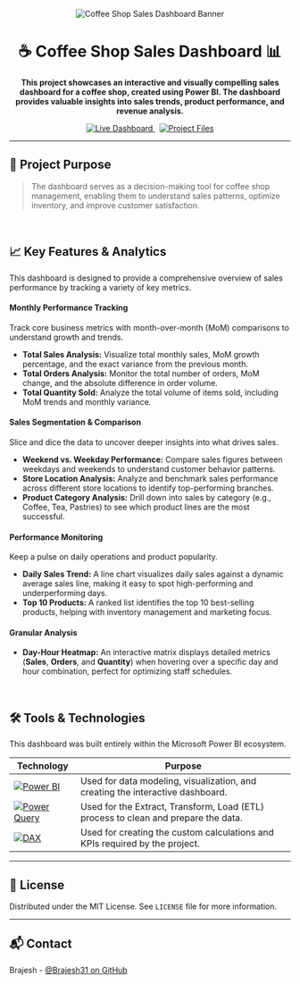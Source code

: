 <p align="center">
  <img src="https://raw.githubusercontent.com/Brajesh31/asset/main/coffee-dashboard-banner.png" alt="Coffee Shop Sales Dashboard Banner">
</p>

<div align="center">

# ☕ Coffee Shop Sales Dashboard 📊

**This project showcases an interactive and visually compelling sales dashboard for a coffee shop, created using Power BI. The dashboard provides valuable insights into sales trends, product performance, and revenue analysis.**

</div>

<p align="center">
  <a href="[LINK_TO_YOUR_PUBLISHED_POWER_BI_DASHBOARD]">
    <img src="https://img.shields.io/badge/Power%20BI-View_Live_Dashboard-yellow?style=for-the-badge&logo=powerbi" alt="Live Dashboard">
  </a>
  &nbsp;
  <a href="[LINK_TO_THE_GITHUB_REPO_FOR_THIS_PROJECT]">
    <img src="https://img.shields.io/badge/GitHub-Project_Files-black?style=for-the-badge&logo=github" alt="Project Files">
  </a>
</p>

---

## 🎯 Project Purpose

> The dashboard serves as a decision-making tool for coffee shop management, enabling them to understand sales patterns, optimize inventory, and improve customer satisfaction.

<br>

## 📈 Key Features & Analytics

This dashboard is designed to provide a comprehensive overview of sales performance by tracking a variety of key metrics.

#### Monthly Performance Tracking
Track core business metrics with month-over-month (MoM) comparisons to understand growth and trends.
* **Total Sales Analysis:** Visualize total monthly sales, MoM growth percentage, and the exact variance from the previous month.
* **Total Orders Analysis:** Monitor the total number of orders, MoM change, and the absolute difference in order volume.
* **Total Quantity Sold:** Analyze the total volume of items sold, including MoM trends and monthly variance.

#### Sales Segmentation & Comparison
Slice and dice the data to uncover deeper insights into what drives sales.
* **Weekend vs. Weekday Performance:** Compare sales figures between weekdays and weekends to understand customer behavior patterns.
* **Store Location Analysis:** Analyze and benchmark sales performance across different store locations to identify top-performing branches.
* **Product Category Analysis:** Drill down into sales by category (e.g., Coffee, Tea, Pastries) to see which product lines are the most successful.

#### Performance Monitoring
Keep a pulse on daily operations and product popularity.
* **Daily Sales Trend:** A line chart visualizes daily sales against a dynamic average sales line, making it easy to spot high-performing and underperforming days.
* **Top 10 Products:** A ranked list identifies the top 10 best-selling products, helping with inventory management and marketing focus.

#### Granular Analysis
* **Day-Hour Heatmap:** An interactive matrix displays detailed metrics (**Sales**, **Orders**, and **Quantity**) when hovering over a specific day and hour combination, perfect for optimizing staff schedules.

<br>

## 🛠️ Tools & Technologies

This dashboard was built entirely within the Microsoft Power BI ecosystem.

| Technology                                                                                                                     | Purpose                                                                |
| ------------------------------------------------------------------------------------------------------------------------------ | ---------------------------------------------------------------------- |
| [![Power BI][PowerBI-badge]][PowerBI-url]                                                                                       | Used for data modeling, visualization, and creating the interactive dashboard. |
| [![Power Query][PowerQuery-badge]][PowerQuery-url]                                                                             | Used for the Extract, Transform, Load (ETL) process to clean and prepare the data. |
| [![DAX][DAX-badge]][DAX-url]                                                                                                   | Used for creating the custom calculations and KPIs required by the project.   |

---

## 📜 License

Distributed under the MIT License. See `LICENSE` file for more information.

---

## 📬 Contact

Brajesh - [@Brajesh31 on GitHub](https://github.com/Brajesh31)

[PowerBI-badge]: https://img.shields.io/badge/Microsoft-Power%20BI-yellow?style=for-the-badge&logo=powerbi
[PowerBI-url]: https://powerbi.microsoft.com/
[PowerQuery-badge]: https://img.shields.io/badge/Power-Query-green?style=for-the-badge&logo=microsoftpowerquery
[PowerQuery-url]: https://learn.microsoft.com/en-us/power-query/
[DAX-badge]: https://img.shields.io/badge/Language-DAX-blue?style=for-the-badge
[DAX-url]: https://learn.microsoft.com/en-us/dax/
